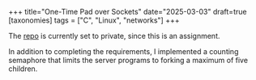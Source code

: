 +++
title="One-Time Pad over Sockets"
date="2025-03-03"
draft=true
[taxonomies]
tags = ["C", "Linux", "networks"]
+++

The [repo](https://github.com/DavidRambo/otp374) is currently set to private, since this is an assignment.

In addition to completing the requirements, I implemented a counting semaphore that limits the server programs to forking a maximum of five children.
